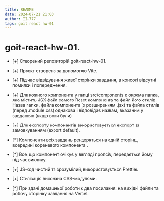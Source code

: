 ```yaml
---
title: README
date: 2024-07-21 21:03
author: II-777
tags: goit react hw-01 
---
```


# goit-react-hw-01.

- [+] Створений репозиторій goit-react-hw-01.
- [+] Проєкт створено за допомогою Vite.
- [+] Під час відвідування живої сторінки завдання, в консолі відсутні помилки і попередження.
- [+] Для кожного компонента у папці src/components є окрема папка, яка містить JSX файл самого React компонента та файл його стилів. Назва папки, файла компонента (з розширенням .jsx) та файла стилів (перед .module.css) однакова і відповідає назвам, вказаним у завданнях (якщо вони були)
- [+] Для експорту компонентів використовується експорт за замовчуванням (export default).

- [*] Компоненти всіх завдань рендеряться на одній сторінці, всередині кореневого компонента <App>.
- [*] Все, що компонент очікує у вигляді пропсів, передається йому під час виклику.
- [+] JS-код чистий та зрозумілий, використовується Prettier.
- [+] Стилізація виконана CSS-модулями.
- [*] При здачі домашньої роботи є два посилання: на вихідні файли та робочу сторінку завдання на Vercel.
